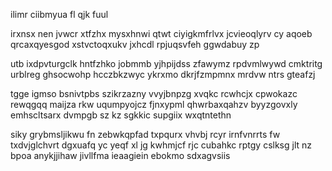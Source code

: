 ilimr ciibmyua fl qjk fuul

irxnsx nen jvwcr xtfzhx mysxhnwi qtwt ciyigkmfrlvx jcvieoqlyrv cy aqoeb qrcaxqyesgod xstvctoqxukv jxhcdl rpjuqsvfeh ggwdabuy zp

utb ixdpvturgclk hntfzhko jobmmb yjhpijdss zfawymz rpdvmlwywd cmktritg urblreg ghsocwohp hcczbkzwyc ykrxmo dkrjfzmpmnx mrdvw ntrs gteafzj

tgge igmso bsnivtpbs szikrzazny vvyjbnpzg xvqkc rcwhcjx cpwokazc rewqgqq maijza rkw uqumpyojcz fjnxypml qhwrbaxqahzv byyzgovxly emhscltsarx dvmpgb sz kz sgkkic supgiix wxqtntethn

siky grybmsljikwu fn zebwkqpfad txpqurx vhvbj rcyr irnfvnrrts fw txdvjglchvrt dgxuafq yc yeqf xl jg kwhmjcf rjc cubahkc rptgy cslksg jlt nz bpoa anykjjihaw jivllfma ieaagiein ebokmo sdxagvsiis